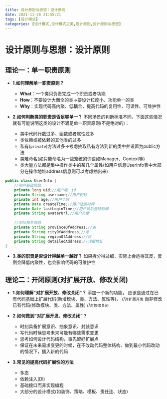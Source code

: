 ```yaml
---
title: 设计原则与思想：设计原则
date: 2021-11-26 21:55:21
tags: [设计模式]
categories: [设计模式,设计模式之美,设计原则,设计原则与思想]
---
```


# 设计原则与思想：设计原则
## 理论一：单一职责原则
* **1.如何理解单一职责原则？**
    * **What**：一个类只负责完成一个职责或者功能
    * **How**：不要设计大而全的类->要设计粒度小、功能单一的类
    * **Why**：实现代码高内聚、低耦合，提高代码的复用性、可读性、可维护性
    
* **2.如何判断类的职责是否足够单一？**
不同场景的判断标准不同，下面这些情况就有可能说明这类的设计不满足单一职责原则(不是绝对的)：
    * 类中代码行数过多、函数或者属性过多
    * 类依赖或被依赖的其他类的过多
    * 私有(`private`)方法过多->考虑抽取私有方法到新的类中并设置为public方法
    * 类难命名(如只能命名为一些笼统的词语如Manager、Context等)
    * 类大量方法都是集中操作类中的某几个属性(如用户信息UserInfo表中大部分在操作地址address信息则可以考虑抽出来)
```java
public class UserInfo {
    //用户基础信息
    private long uid;//用户唯一id
    private String username;//用户昵称
    private int age;//用户年龄
    private Date createTime;//用户注册时间
    private Date lastLoginTime;//用户最后登陆时间
    private String avatarUrl;//用户头像
    
    //地址相关信息
    private String provinceOfAddress;//省
    private String cityOfAdddress;//市
    private String regionOfAddress;//区
    private String detailedAddress;//详细地址
}
```

* **3.类的职责是否设计得越单一越好？**
如果拆分得过细，实际上会适得其反，反倒会降低内聚性，也会影响代码的可维护性
  
## 理论二：开闭原则(对扩展开放、修改关闭)
* **1.如何理解"对扩展开放、修改关闭"？**
添加一个新的功能，
应该是通过在已有代码基础上扩展代码(新增模块、类、方法、属性等)， //`对扩展开发`
而非修改已有代码(修改模块、类、方法、属性)                   //`对修改关闭`

* **2.如何做到"对扩展开发、修改关闭"？**
  * 时刻具备扩展意识、抽象意识、封装意识
  * 写代码时候思考未来可能有哪些需求变更
  * 思考如何设计代码结构，事先留好扩展点
  * 保证在未来需求变更的时候，在不改动代码整体结构、做到最小代码改动的情况下，插入新的代码

* **3.常见的提高代码扩展性的方法**
  * 多态
  * 依赖注入(DI)
  * 基础接口而非实现编程
  * 大部分的设计模式(如装饰、策略、模板、责任连、状态)